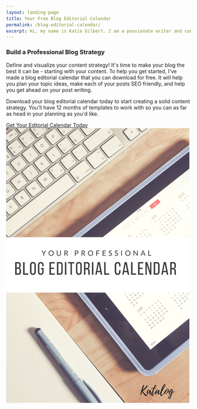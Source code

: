 ```yaml
---
layout: landing-page
title: Your Free Blog Editorial Calendar
permalink: /blog-editorial-calendar/
excerpt: Hi, my name is Katie Gilbert. I am a passionate writer and content marketer here in Beaverton, OR. Read on to learn more about me and my work.
---
```



<div class="landing-page-content">
<h3>Build a Professional Blog Strategy</h3>
<p>Define and visualize your content strategy! It's time to make your blog the best it can be - starting with your content. To help you get started, I've made a blog editorial calendar that you can download for free. It will help you plan your topic ideas, make each of your posts SEO friendly, and help you get ahead on your post writing.
</p>
<p>
Download your blog editorial calendar today to start creating a solid content strategy. You'll have 12 months of templates to work with so you can as far as head in your planning as you'd like.
</p>
<a class="landing-page-button" href="/downloads/blog-editorial-calendar.xlsx">Get Your Editorial Calendar Today</a>
</div>


<div class="landing-page-image">
  <a href="/downloads/blog-editorial-calendar.xlsx"><img src="/assets/blog-editorial-calendar.png"/>
  </a>
</div>
